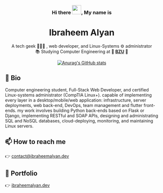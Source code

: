 <div align="center">
  
### Hi there <img src="https://raw.githubusercontent.com/MartinHeinz/MartinHeinz/master/wave.gif" width="30px">, My name is

# Ibraheem Alyan
  
  <p>
  A tech geek 👨🏻‍💻 , web developer, and Linux-Systems ⚙️ administrator    <br>
    📚 Studying Computer Engineering at 🏫 <strong><a href="https://www.birzeit.edu">BZU</a></strong> 🏫
  </p>
  
  
  [![Anurag's GitHub stats](https://github-readme-stats.vercel.app/api?username=ibraheemalayan&count_private=true&show_icons=true&include_all_commits=true&theme=react)](https://github.com/anuraghazra/github-readme-stats)
  
    
  </div>
  

  

## 📌 Bio

Computer engineering student, Full-Stack Web Developer, and certified Linux-systems administrator (CompTIA Linux+). capable of implementing every layer in a desktop/mobile/web application: infrastructure, server deployments, web back-end,  DevOps, team management and flutter front-ends. my work involves building Python back-ends based on Flask or Django, implementing RESTful and SOAP APIs, designing and administrating SQL and NoSQL databases, cloud-deploying, monitoring, and maintaining Linux servers.


## 📫 How to reach me

👉 contact@ibraheemalyan.dev

## 📄 Portfolio
👉 [ibraheemalyan.dev](https://www.ibraheemalyan.dev/)

